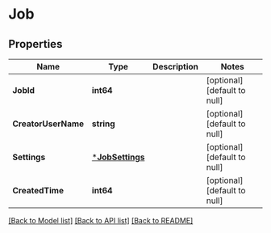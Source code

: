 # Job

## Properties
Name | Type | Description | Notes
------------ | ------------- | ------------- | -------------
**JobId** | **int64** |  | [optional] [default to null]
**CreatorUserName** | **string** |  | [optional] [default to null]
**Settings** | [***JobSettings**](JobSettings.md) |  | [optional] [default to null]
**CreatedTime** | **int64** |  | [optional] [default to null]

[[Back to Model list]](../README.md#documentation-for-models) [[Back to API list]](../README.md#documentation-for-api-endpoints) [[Back to README]](../README.md)


